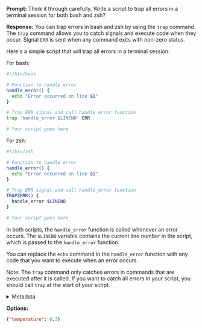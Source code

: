 **Prompt:**
Think it through carefully. Write a script to trap all errors in a terminal session for both bash and zsh?

**Response:**
You can trap errors in bash and zsh by using the `trap` command. The `trap` command allows you to catch signals and execute code when they occur. Signal `ERR` is sent when any command exits with non-zero status.

Here's a simple script that will trap all errors in a terminal session:

For bash:

```bash
#!/bin/bash

# Function to handle error
handle_error() {
  echo "Error occurred on line $1"
}

# Trap ERR signal and call handle_error function
trap 'handle_error $LINENO' ERR

# Your script goes here
```

For zsh:

```zsh
#!/bin/zsh

# Function to handle error
handle_error() {
  echo "Error occurred on line $1"
}

# Trap ERR signal and call handle_error function
TRAPZERR() {
  handle_error $LINENO
}

# Your script goes here
```

In both scripts, the `handle_error` function is called whenever an error occurs. The `$LINENO` variable contains the current line number in the script, which is passed to the `handle_error` function.

You can replace the `echo` command in the `handle_error` function with any code that you want to execute when an error occurs.

Note: The `trap` command only catches errors in commands that are executed after it is called. If you want to catch all errors in your script, you should call `trap` at the start of your script.

<details><summary>Metadata</summary>

- Duration: 18249 ms
- Datetime: 2023-08-27T10:20:29.798326
- Model: gpt-4-0613

</details>

**Options:**
```json
{"temperature": 0.3}
```

